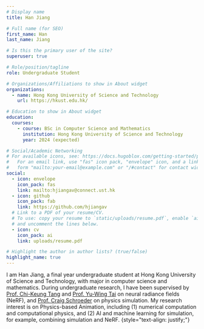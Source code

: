 ```yaml
---
# Display name
title: Han Jiang

# Full name (for SEO)
first_name: Han
last_name: Jiang

# Is this the primary user of the site?
superuser: true

# Role/position/tagline
role: Undergraduate Student

# Organizations/Affiliations to show in About widget
organizations:
  - name: Hong Kong University of Science and Technology
    url: https://hkust.edu.hk/

# Education to show in About widget
education:
  courses:
    - course: BSc in Computer Science and Mathematics
      institution: Hong Kong University of Science and Technology
      year: 2024 (expected)

# Social/Academic Networking
# For available icons, see: https://docs.hugoblox.com/getting-started/page-builder/#icons
#   For an email link, use "fas" icon pack, "envelope" icon, and a link in the
#   form "mailto:your-email@example.com" or "/#contact" for contact widget.
social:
  - icon: envelope
    icon_pack: fas
    link: mailto:hjiangav@connect.ust.hk
  - icon: github
    icon_pack: fab
    link: https://github.com/hjiangav
  # Link to a PDF of your resume/CV.
  # To use: copy your resume to `static/uploads/resume.pdf`, enable `ai` icons in `params.yaml`,
  # and uncomment the lines below.
  - icon: cv
    icon_pack: ai
    link: uploads/resume.pdf

# Highlight the author in author lists? (true/false)
highlight_name: true
---
```


I am Han Jiang, a final year undergraduate student at Hong Kong University of Science and Technology, with major in computer science and mathematics. During undergraduate research, I have been supervised by [Prof. Chi-Keung Tang](https://cse.hkust.edu.hk/~cktang/) and [Prof. Yu-Wing Tai](https://yuwingtai.github.io/) on neural radiance fields (NeRF), and [Prof. Craig Schroeder](https://www.cs.ucr.edu/~craigs/) on physics simulation. My research interest is on Physics-based Animation, including (1) numerical computation and computational physics, and (2) AI and machine learning for simulation, for example, combining simulation and NeRF.
{style="text-align: justify;"}
